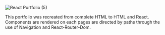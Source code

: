 ![React Portfolio (5)](https://user-images.githubusercontent.com/64905823/97741468-26f82280-1ab9-11eb-9e2d-34e334b81761.gif)


This portfolio was recreated from complete HTML to HTML and React.  Components are rendered on each pages are directed by paths through the use of Navigation and React-Router-Dom.
